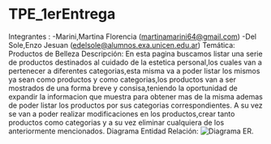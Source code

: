 # TPE_1erEntrega
Integrantes :
-Marini,Martina Florencia (martinamarini64@gmail.com)
-Del Sole,Enzo Jesuan (edelsole@alumnos.exa.unicen.edu.ar)
Temática: Productos de Belleza
Descripción: En esta pagina buscamos listar una serie de productos destinados al cuidado de la estetica personal,los cuales van a pertenecer a diferentes categorias,esta misma va a poder listar los mismos ya sean como productos y como categorias,los productos van a ser mostrados de una forma breve y consisa,teniendo la oportunidad de expandir la informacion que muestra para obtener mas de la misma ademas de poder listar los productos por sus categorias correspondientes.
A su vez se van a poder realizar modificaciones en los productos,crear tanto productos como categorias y a su vez eliminar cualquiera de los anteriormente mencionados.
Diagrama Entidad Relación: ![Diagrama ER](https://github.com/Enzo220502/TPE_1erEntrega/assets/89879686/7b8f1489-ffa3-4ebb-b88f-566e743c9519).
